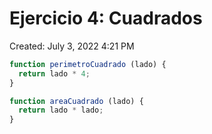 # Ejercicio 4: Cuadrados

Created: July 3, 2022 4:21 PM

```jsx
function perimetroCuadrado (lado) {
  return lado * 4;
}

function areaCuadrado (lado) {
  return lado * lado;
}
```